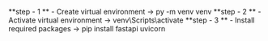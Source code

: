 **step - 1 ** - Create virtual environment -> py -m venv venv
**step - 2 ** - Activate virtual environment -> venv\Scripts\activate
**step - 3 ** - Install required packages -> pip install fastapi uvicorn